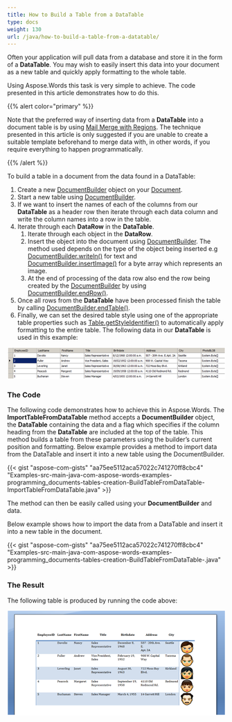```yaml
---
title: How to Build a Table from a DataTable
type: docs
weight: 130
url: /java/how-to-build-a-table-from-a-datatable/
---
```


Often your application will pull data from a database and store it in the form of a **DataTable**. You may wish to easily insert this data into your document as a new table and quickly apply formatting to the whole table.

Using Aspose.Words this task is very simple to achieve. The code presented in this article demonstrates how to do this.

{{% alert color="primary" %}} 

Note that the preferred way of inserting data from a **DataTable** into a document table is by using [Mail Merge with Regions](/words/java/about-mail-merge/#aboutmailmerge-mailmergewithregionsexplained). The technique presented in this article is only suggested if you are unable to create a suitable template beforehand to merge data with, in other words, if you require everything to happen programmatically.

{{% /alert %}} 

To build a table in a document from the data found in a DataTable:

1. Create a new [DocumentBuilder](https://apireference.aspose.com/net/words/aspose.words/documentbuilder) object on your [Document](https://apireference.aspose.com/net/words/aspose.words/document).
1. Start a new table using [DocumentBuilder](https://apireference.aspose.com/net/words/aspose.words/documentbuilder).
1. If we want to insert the names of each of the columns from our **DataTable** as a header row then iterate through each data column and write the column names into a row in the table.
1. Iterate through each **DataRow** in the **DataTable**.
   1. Iterate through each object in the **DataRow**.
   1. Insert the object into the document using [DocumentBuilder](https://apireference.aspose.com/net/words/aspose.words/documentbuilder). The method used depends on the type of the object being inserted e.g [DocumentBuilder.writeln()](https://apireference.aspose.com/net/words/aspose.words/documentbuilder/methods/writeln) for text and [DocumentBuilder.insertImage()](https://apireference.aspose.com/net/words/aspose.words/documentbuilder/methods/insertimage) for a byte array which represents an image.
   1. At the end of processing of the data row also end the row being created by the [DocumentBuilder](https://apireference.aspose.com/net/words/aspose.words/documentbuilder) by using [DocumentBuilder.endRow()](https://apireference.aspose.com/net/words/aspose.words/documentbuilder/methods/endrow).
1. Once all rows from the **DataTable** have been processed finish the table by calling [DocumentBuilder.endTable()](https://apireference.aspose.com/net/words/aspose.words/documentbuilder/methods/endtable).
1. Finally, we can set the desired table style using one of the appropriate table properties such as [Table.getStyleIdentifier()](https://apireference.aspose.com/java/words/com.aspose.words/tablestyle#StyleIdentifier) to automatically apply formatting to the entire table.
   The following data in our **DataTable** is used in this example: 

![todo:image_alt_text](how-to-build-a-table-from-a-datatable_1.png)
### **The Code**
The following code demonstrates how to achieve this in Aspose.Words. The **ImportTableFromDataTable** method accepts a **DocumentBuilder** object, the **DataTable** containing the data and a flag which specifies if the column heading from the **DataTable** are included at the top of the table. This method builds a table from these parameters using the builder’s current position and formatting. Below example provides a method to import data from the DataTable and insert it into a new table using the DocumentBuilder.

{{< gist "aspose-com-gists" "aa75ee5112aca57022c741270ff8cbc4" "Examples-src-main-java-com-aspose-words-examples-programming_documents-tables-creation-BuildTableFromDataTable-ImportTableFromDataTable.java" >}}

The method can then be easily called using your **DocumentBuilder** and data.

Below example shows how to import the data from a DataTable and insert it into a new table in the document.

{{< gist "aspose-com-gists" "aa75ee5112aca57022c741270ff8cbc4" "Examples-src-main-java-com-aspose-words-examples-programming_documents-tables-creation-BuildTableFromDataTable-.java" >}}
### **The Result**
The following table is produced by running the code above:

![todo:image_alt_text](how-to-build-a-table-from-a-datatable_2.png)
